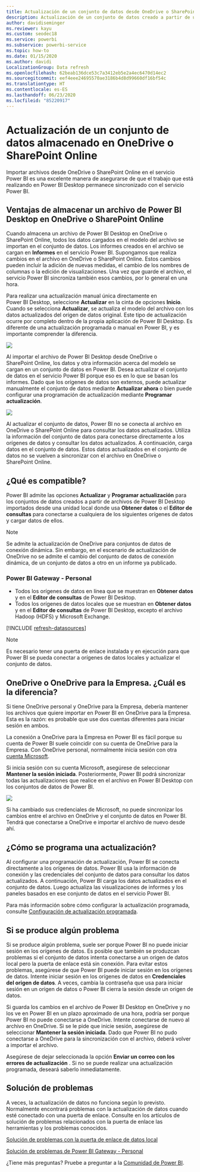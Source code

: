 ```yaml
---
title: Actualización de un conjunto de datos desde OneDrive o SharePoint Online
description: Actualización de un conjunto de datos creado a partir de un archivo de Power BI Desktop en OneDrive o SharePoint Online
author: davidiseminger
ms.reviewer: kayu
ms.custom: seodec18
ms.service: powerbi
ms.subservice: powerbi-service
ms.topic: how-to
ms.date: 01/15/2020
ms.author: davidi
LocalizationGroup: Data refresh
ms.openlocfilehash: 62beab136dce53c7a3412eb5e2a4ec6470d14ec2
ms.sourcegitcommit: eef4eee24695570ae3186b4d8d99660df16bf54c
ms.translationtype: HT
ms.contentlocale: es-ES
ms.lasthandoff: 06/23/2020
ms.locfileid: "85220917"
---
```

# <a name="refresh-a-dataset-stored-on-onedrive-or-sharepoint-online"></a>Actualización de un conjunto de datos almacenado en OneDrive o SharePoint Online
Importar archivos desde OneDrive o SharePoint Online en el servicio Power BI es una excelente manera de asegurarse de que el trabajo que está realizando en Power BI Desktop permanece sincronizado con el servicio Power BI.

## <a name="advantages-of-storing-a-power-bi-desktop-file-on-onedrive-or-sharepoint-online"></a>Ventajas de almacenar un archivo de Power BI Desktop en OneDrive o SharePoint Online
Cuando almacena un archivo de Power BI Desktop en OneDrive o SharePoint Online, todos los datos cargados en el modelo del archivo se importan en el conjunto de datos. Los informes creados en el archivo se cargan en **Informes** en el servicio Power BI. Supongamos que realiza cambios en el archivo en OneDrive o SharePoint Online. Estos cambios pueden incluir la adición de nuevas medidas, el cambio de los nombres de columnas o la edición de visualizaciones. Una vez que guarde el archivo, el servicio Power BI sincroniza también esos cambios, por lo general en una hora.

Para realizar una actualización manual única directamente en Power BI Desktop, seleccione **Actualizar** en la cinta de opciones **Inicio**. Cuando se selecciona **Actualizar**, se actualiza el modelo del archivo con los datos actualizados del origen de datos original. Este tipo de actualización ocurre por completo dentro de la propia aplicación de Power BI Desktop. Es diferente de una actualización programada o manual en Power BI, y es importante comprender la diferencia.

![](media/refresh-desktop-file-onedrive/pbix-refresh.png)

Al importar el archivo de Power BI Desktop desde OneDrive o SharePoint Online, los datos y otra información acerca del modelo se cargan en un conjunto de datos en Power BI. Desea actualizar el conjunto de datos en el servicio Power BI porque eso es en lo que se basan los informes. Dado que los orígenes de datos son externos, puede actualizar manualmente el conjunto de datos mediante **Actualizar ahora** o bien puede configurar una programación de actualización mediante **Programar actualización**. 

![](media/refresh-desktop-file-onedrive/powerbi-service-refresh.png)

Al actualizar el conjunto de datos, Power BI no se conecta al archivo en OneDrive o SharePoint Online para consultar los datos actualizados. Utiliza la información del conjunto de datos para conectarse directamente a los orígenes de datos y consultar los datos actualizados. A continuación, carga datos en el conjunto de datos. Estos datos actualizados en el conjunto de datos no se vuelven a sincronizar con el archivo en OneDrive o SharePoint Online.

## <a name="whats-supported"></a>¿Qué es compatible?
Power BI admite las opciones **Actualizar** y **Programar actualización** para los conjuntos de datos creados a partir de archivos de Power BI Desktop importados desde una unidad local donde usa **Obtener datos** o el **Editor de consultas** para conectarse a cualquiera de los siguientes orígenes de datos y cargar datos de ellos.

> [!NOTE]
> Se admite la actualización de OneDrive para conjuntos de datos de conexión dinámica. Sin embargo, en el escenario de actualización de OneDrive no se admite el cambio del conjunto de datos de conexión dinámica, de un conjunto de datos a otro en un informe ya publicado.

### <a name="power-bi-gateway---personal"></a>Power BI Gateway - Personal
* Todos los orígenes de datos en línea que se muestran en **Obtener datos** y en el **Editor de consultas** de Power BI Desktop.
* Todos los orígenes de datos locales que se muestran en **Obtener datos** y en el **Editor de consultas** de Power BI Desktop, excepto el archivo Hadoop (HDFS) y Microsoft Exchange.

<!-- Refresh Data sources-->
[!INCLUDE [refresh-datasources](../includes/refresh-datasources.md)]

> [!NOTE]
> Es necesario tener una puerta de enlace instalada y en ejecución para que Power BI se pueda conectar a orígenes de datos locales y actualizar el conjunto de datos.
> 
> 

## <a name="onedrive-or-onedrive-for-business-whats-the-difference"></a>OneDrive o OneDrive para la Empresa. ¿Cuál es la diferencia?
Si tiene OneDrive personal y OneDrive para la Empresa, debería mantener los archivos que quiere importar en Power BI en OneDrive para la Empresa. Esta es la razón: es probable que use dos cuentas diferentes para iniciar sesión en ambos.

La conexión a OneDrive para la Empresa en Power BI es fácil porque su cuenta de Power BI suele coincidir con su cuenta de OneDrive para la Empresa. Con OneDrive personal, normalmente inicia sesión con otra [cuenta Microsoft](https://account.microsoft.com).

Si inicia sesión con su cuenta Microsoft, asegúrese de seleccionar **Mantener la sesión iniciada**. Posteriormente, Power BI podrá sincronizar todas las actualizaciones que realice en el archivo en Power BI Desktop con los conjuntos de datos de Power BI.

![](media/refresh-desktop-file-onedrive/refresh_signin_keepmesignedin.png)

Si ha cambiado sus credenciales de Microsoft, no puede sincronizar los cambios entre el archivo en OneDrive y el conjunto de datos en Power BI. Tendrá que conectarse a OneDrive e importar el archivo de nuevo desde ahí.

## <a name="how-do-i-schedule-refresh"></a>¿Cómo se programa una actualización?
Al configurar una programación de actualización, Power BI se conecta directamente a los orígenes de datos. Power BI usa la información de conexión y las credenciales del conjunto de datos para consultar los datos actualizados. A continuación, Power BI carga los datos actualizados en el conjunto de datos. Luego actualiza las visualizaciones de informes y los paneles basados en ese conjunto de datos en el servicio Power BI.

Para más información sobre cómo configurar la actualización programada, consulte [Configuración de actualización programada](refresh-scheduled-refresh.md).

## <a name="when-things-go-wrong"></a>Si se produce algún problema
Si se produce algún problema, suele ser porque Power BI no puede iniciar sesión en los orígenes de datos. Es posible que también se produzcan problemas si el conjunto de datos intenta conectarse a un origen de datos local pero la puerta de enlace está sin conexión. Para evitar estos problemas, asegúrese de que Power BI puede iniciar sesión en los orígenes de datos. Intente iniciar sesión en los orígenes de datos en **Credenciales del origen de datos**. A veces, cambia la contraseña que usa para iniciar sesión en un origen de datos o Power BI cierra la sesión desde un origen de datos.

Si guarda los cambios en el archivo de Power BI Desktop en OneDrive y no los ve en Power BI en un plazo aproximado de una hora, podría ser porque Power BI no puede conectarse a OneDrive. Intente conectarse de nuevo al archivo en OneDrive. Si se le pide que inicie sesión, asegúrese de seleccionar **Mantener la sesión iniciada**. Dado que Power BI no pudo conectarse a OneDrive para la sincronización con el archivo, deberá volver a importar el archivo.

Asegúrese de dejar seleccionada la opción **Enviar un correo con los errores de actualización** . Si no se puede realizar una actualización programada, deseará saberlo inmediatamente.

## <a name="troubleshooting"></a>Solución de problemas
A veces, la actualización de datos no funciona según lo previsto. Normalmente encontrará problemas con la actualización de datos cuando esté conectado con una puerta de enlace. Consulte en los artículos de solución de problemas relacionados con la puerta de enlace las herramientas y los problemas conocidos.

[Solución de problemas con la puerta de enlace de datos local](service-gateway-onprem-tshoot.md)

[Solución de problemas de Power BI Gateway - Personal](service-admin-troubleshooting-power-bi-personal-gateway.md)

¿Tiene más preguntas? Pruebe a preguntar a la [Comunidad de Power BI](https://community.powerbi.com/).
